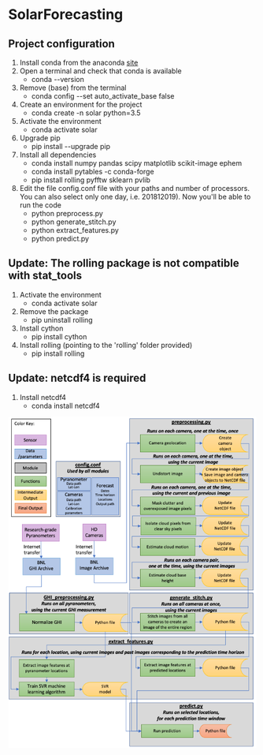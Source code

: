 # SolarForecasting

## Project configuration

1. Install conda from the anaconda [site](https://www.anaconda.com/products/individual)
2. Open a terminal and check that conda is available
    - conda --version
3. Remove (base) from the terminal 
    - conda config --set auto_activate_base false
4. Create an environment for the project     
    - conda create -n solar python=3.5
5. Activate the environment    
    - conda activate solar
6. Upgrade pip    
    - pip install --upgrade pip
7. Install all dependencies  
    - conda install numpy pandas scipy matplotlib scikit-image ephem
    - conda install pytables -c conda-forge 
    - pip install rolling pyfftw sklearn pvlib
8. Edit the file config.conf file with your paths and number of processors. You can also select only one day, i.e. 201812019). Now you'll be able to run the code    
    - python preprocess.py    
    - python generate_stitch.py    
    - python extract_features.py
    - python predict.py

## Update: The rolling package is not compatible with stat_tools

1. Activate the environment    
    - conda activate solar
2. Remove the package 
    - pip uninstall rolling
3. Install cython
    - pip install cython
4. Install rolling (pointing to the 'rolling' folder provided) 
    - pip install rolling

## Update: netcdf4 is required

1. Install netcdf4
    - conda install netcdf4

<img src="Solar_Forecasting_Functional_Flow_7-15-2020.png">

